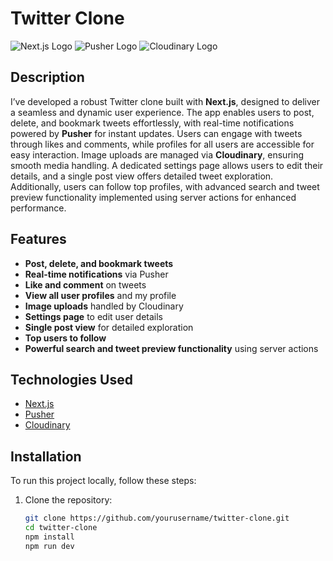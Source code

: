 # Twitter Clone

![Next.js Logo](https://upload.wikimedia.org/wikipedia/commons/2/21/Nextjs-logo.svg)
![Pusher Logo](https://pusher.com/static/images/logos/pusher-logo-black.svg)
![Cloudinary Logo](https://upload.wikimedia.org/wikipedia/commons/8/84/Cloudinary_logo.svg)

## Description

I’ve developed a robust Twitter clone built with **Next.js**, designed to deliver a seamless and dynamic user experience. The app enables users to post, delete, and bookmark tweets effortlessly, with real-time notifications powered by **Pusher** for instant updates. Users can engage with tweets through likes and comments, while profiles for all users are accessible for easy interaction. Image uploads are managed via **Cloudinary**, ensuring smooth media handling. A dedicated settings page allows users to edit their details, and a single post view offers detailed tweet exploration. Additionally, users can follow top profiles, with advanced search and tweet preview functionality implemented using server actions for enhanced performance.

## Features

- **Post, delete, and bookmark tweets**
- **Real-time notifications** via Pusher
- **Like and comment** on tweets
- **View all user profiles** and my profile
- **Image uploads** handled by Cloudinary
- **Settings page** to edit user details
- **Single post view** for detailed exploration
- **Top users to follow**
- **Powerful search and tweet preview functionality** using server actions

## Technologies Used

- [Next.js](https://nextjs.org/)
- [Pusher](https://pusher.com/)
- [Cloudinary](https://cloudinary.com/)

## Installation

To run this project locally, follow these steps:

1. Clone the repository:
   ```bash
   git clone https://github.com/yourusername/twitter-clone.git
   cd twitter-clone
   npm install
   npm run dev
   ```
